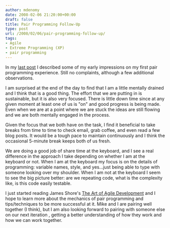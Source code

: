 ```yaml
---
author: mdenomy
date: 2008-02-06 21:20:00+00:00
draft: false
title: Pair Programming Follow-Up
type: post
url: /2008/02/06/pair-programming-follow-up/
tags:
- Agile
- Extreme Programming (XP)
- pair programming
---
```


In my [last post](http://mdenomy.wordpress.com/2008/02/01/pair-programming/) I described some of my early impressions on my first pair programming experience.  Still no complaints, although a few additional observations.

I am surprised at the end of the day to find that I am a little mentally drained and I think that is a good thing.  The effort that we are putting in is sustainable, but it is also very focused.  There is little down time since at any given moment at least one of us is "on" and good progress is being made.  Even when we are at a point where we are stuck the ideas are still flowing and we are both mentally engaged in the process.

Given the focus that we both have on the task, I find it beneficial to take breaks from time to time to check email, grab coffee, and even read a few blog posts.  It would be a tough pace to maintain continuously and I think the occasional 5-minute break keeps both of us fresh.

We are doing a good job of share time at the keyboard, and I see a real difference in the approach I take depending on whether I am at the keyboard or not.  When I am at the keyboard my focus is on the details of programming: variable names, style, and yes...just being able to type with someone looking over my shoulder.  When I am not at the keyboard I seem to see the big picture better: are we repeating code, what is the complexity like, is this code easily testable.

I just started reading James Shore's [The Art of Agile Development](http://jamesshore.com/Agile-Book/) and I hope to learn more about the mechanics of pair programming and tips/techniques to be more successful at it.  Mike and I are pairing well together (I think), but I am also looking forward to pairing with someone else on our next iteration , getting a better understanding of how they work and how we can work together.
